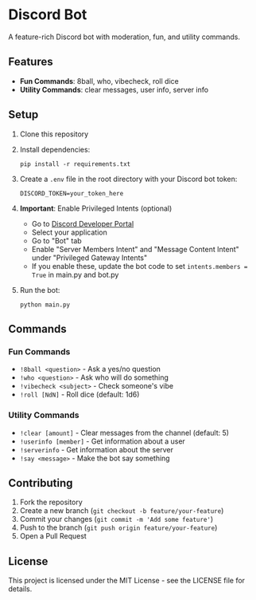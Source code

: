 # Discord Bot

A feature-rich Discord bot with moderation, fun, and utility commands.

## Features

- **Fun Commands**: 8ball, who, vibecheck, roll dice
- **Utility Commands**: clear messages, user info, server info

## Setup

1. Clone this repository
2. Install dependencies:
   ```
   pip install -r requirements.txt
   ```
3. Create a `.env` file in the root directory with your Discord bot token:
   ```
   DISCORD_TOKEN=your_token_here
   ```
4. **Important**: Enable Privileged Intents (optional)
   - Go to [Discord Developer Portal](https://discord.com/developers/applications/)
   - Select your application
   - Go to "Bot" tab
   - Enable "Server Members Intent" and "Message Content Intent" under "Privileged Gateway Intents"
   - If you enable these, update the bot code to set `intents.members = True` in main.py and bot.py
   
5. Run the bot:
   ```
   python main.py
   ```

## Commands

### Fun Commands
- `!8ball <question>` - Ask a yes/no question
- `!who <question>` - Ask who will do something
- `!vibecheck <subject>` - Check someone's vibe
- `!roll [NdN]` - Roll dice (default: 1d6)

### Utility Commands
- `!clear [amount]` - Clear messages from the channel (default: 5)
- `!userinfo [member]` - Get information about a user
- `!serverinfo` - Get information about the server
- `!say <message>` - Make the bot say something

## Contributing

1. Fork the repository
2. Create a new branch (`git checkout -b feature/your-feature`)
3. Commit your changes (`git commit -m 'Add some feature'`)
4. Push to the branch (`git push origin feature/your-feature`)
5. Open a Pull Request

## License

This project is licensed under the MIT License - see the LICENSE file for details.